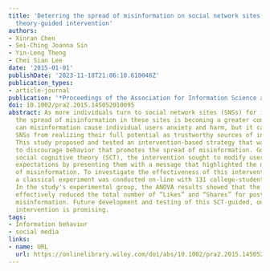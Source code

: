 ```yaml
---
title: 'Deterring the spread of misinformation on social network sites: A social cognitive
  theory-guided intervention'
authors:
- Xinran Chen
- Sei-Ching Joanna Sin
- Yin-Leng Theng
- Chei Sian Lee
date: '2015-01-01'
publishDate: '2023-11-18T21:06:10.610046Z'
publication_types:
- article-journal
publication: '*Proceedings of the Association for Information Science and Technology*'
doi: 10.1002/pra2.2015.145052010095
abstract: As more individuals turn to social network sites (SNSs) for information,
  the spread of misinformation in these sites is becoming a greater concern. Not only
  can misinformation cause individual users anxiety and harm, but it can also prevent
  SNSs from realizing their full potential as trustworthy sources of information.
  This study proposed and tested an intervention-based strategy that was designed
  to discourage behavior that promotes the spread of misinformation. Guided by the
  social cognitive theory (SCT), the intervention sought to modify users' outcome
  expectations by presenting them with a message that highlighted the negative consequences
  of misinformation. To investigate the effectiveness of this intervention message,
  a classical experiment was conducted on-line with 131 college-student participants.
  In the study's experimental group, the ANOVA results showed that the intervention
  effectively reduced the total number of “Likes” and “Shares” for postings that provided
  misinformation. Future development and testing of this SCT-guided, outcome-expectations-based
  intervention is promising.
tags:
- Information behavior
- social media
links:
- name: URL
  url: https://onlinelibrary.wiley.com/doi/abs/10.1002/pra2.2015.145052010095
---
```

